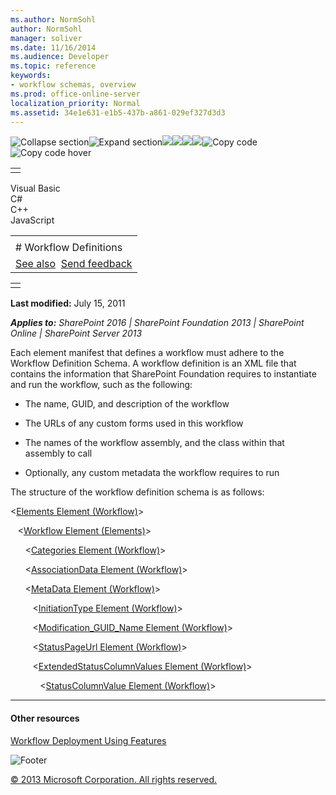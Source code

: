 ```yaml
---
ms.author: NormSohl
author: NormSohl
manager: soliver
ms.date: 11/16/2014
ms.audience: Developer
ms.topic: reference
keywords:
- workflow schemas, overview
ms.prod: office-online-server
localization_priority: Normal
ms.assetid: 34e1e631-e1b5-437b-a861-029ef327d3d3
---
```


![Collapse
section](../icons/collapse_all.gif "Collapse section")![Expand
section](../icons/expand_all.gif "Expand section")![](../icons/collapse_all.gif)![](../icons/expand_all.gif)![](../icons/dropdown.gif)![](../icons/dropdownHover.gif)![Copy
code](../icons/copycode.gif "Copy code")![Copy code
hover](../icons/copycodeHighlight.gif "Copy code hover")
<table>
<tbody>
<tr class="odd">
<td align="left"></td>
</tr>
</tbody>
</table>

Visual Basic  
C\#  
C++  
JavaScript  

<table>
<tbody>
<tr class="odd">
<td align="left"><span id="runningHeaderText"></span></td>
</tr>
<tr class="even">
<td align="left"># Workflow Definitions</td>
</tr>
<tr class="odd">
<td align="left"><a href="#seeAlsoToggle">See also</a>  <span id="headfeedbackarea" class="feedbackhead"><a href="javascript:SubmitFeedback(&#39;docthis@Microsoft.com&#39;,&#39;&#39;,&#39;&#39;,&#39;&#39;,&#39;1.0.18082.1225&#39;,&#39;%0\dThank%20you%20for%20your%20feedback.%20The%20developer%20writing%20teams%20use%20your%20feedback%20to%20improve%20documentation.%20While%20we%20are%20reviewing%20your%20feedback,%20we%20may%20send%20you%20e-mail%20to%20ask%20for%20clarification%20or%20feedback%20on%20a%20solution.%20We%20do%20not%20use%20your%20e-mail%20address%20for%20any%20other%20purpose%20and%20we%20delete%20it%20after%20we%20finish%20our%20review.%0\AFor%20further%20information%20about%20the%20privacy%20policies%20of%20Microsoft,%20please%20see%20http://privacy.microsoft.com/en-us/default.aspx.%0\A%0\d&#39;,&#39;Customer%20feedback&#39;);">Send feedback</a></span></td>
</tr>
</tbody>
</table>

<table>
<colgroup>
<col width="100%" />
</colgroup>
<tbody>
<tr class="odd">
<td align="left"></td>
</tr>
</tbody>
</table>

**Last modified:** July 15, 2011

***Applies to:** SharePoint 2016 | SharePoint Foundation 2013 |
SharePoint Online | SharePoint Server 2013*

Each element manifest that defines a workflow must adhere to the
Workflow Definition Schema. A workflow definition is an XML file that
contains the information that SharePoint Foundation requires to
instantiate and run the workflow, such as the following:

-   The name, GUID, and description of the workflow

-   The URLs of any custom forms used in this workflow

-   The names of the workflow assembly, and the class within that
    assembly to call

-   Optionally, any custom metadata the workflow requires to run

The structure of the workflow definition schema is as follows:

\<<span sdata="link">[Elements Element
(Workflow)](elements-element-workflow.htm)</span>\>

   \<<span sdata="link">[Workflow Element
(Elements)](workflow-element-elements.htm)</span>\>

      \<<span sdata="link">[Categories Element
(Workflow)](categories-element-workflow.htm)</span>\>

      \<<span sdata="link">[AssociationData Element
(Workflow)](associationdata-element-workflow.htm)</span>\>

      \<<span sdata="link">[MetaData Element
(Workflow)](metadata-element-workflow.htm)</span>\>

         \<<span sdata="link">[InitiationType Element
(Workflow)](initiationtype-element-workflow.htm)</span>\>

         \<<span sdata="link">[Modification\_GUID\_Name Element
(Workflow)](modification_guid_name-element-workflow.htm)</span>\>

         \<<span sdata="link">[StatusPageUrl Element
(Workflow)](statuspageurl-element-workflow.htm)</span>\>

         \<<span sdata="link">[ExtendedStatusColumnValues Element
(Workflow)](extendedstatuscolumnvalues-element-workflow.htm)</span>\>

            \<<span sdata="link">[StatusColumnValue Element
(Workflow)](statuscolumnvalue-element-workflow.htm)</span>\>


-------------------------------------------------------------------------------------------------------------------------------------------------------------------------------------------

#### Other resources

[Workflow Deployment Using
Features](http://msdn.microsoft.com/library/ad294f09-483d-4e87-bd19-fa37795ed558(Office.15).aspx)

![Footer](../icons/footer.gif "Footer")

[© 2013 Microsoft Corporation. All rights
reserved.](office-2013-documentation-copyright-notice.htm)



